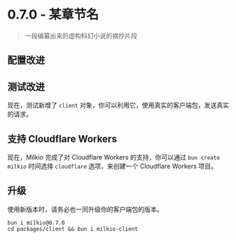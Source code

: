 # 0.7.0 - 某章节名

> 一段编纂出来的虚构科幻小说的摘抄片段

## 配置改进

## 测试改进

现在，测试新增了 `client` 对象，你可以利用它，使用真实的客户端包，发送真实的请求。

## 支持 Cloudflare Workers

现在，Milkio 完成了对 Cloudflare Workers 的支持，你可以通过 `bun create milkio` 时间选择 `cloudflare` 选项，来创建一个 Cloudflare Workers 项目。

## 升级

使用新版本时，请务必也一同升级你的客户端包的版本。

```
bun i milkio@0.7.0
cd packages/client && bun i milkio-client
```